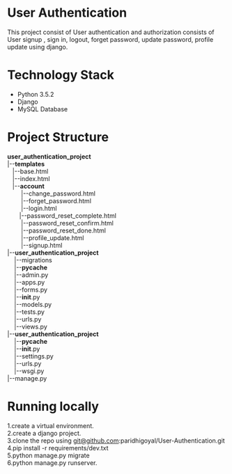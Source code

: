 # User Authentication
This project consist of User authentication and authorization consists of User signup , sign in, logout, forget password, update password, profile update using django.

# Technology Stack
- Python 3.5.2
- Django
- MySQL Database

# Project Structure
__user_authentication_project__<br/>
|--__templates__<br />
&nbsp; &nbsp;|--base.html<br />
&nbsp; &nbsp;|--index.html<br />
&nbsp; &nbsp;|--__account__<br />
&nbsp; &nbsp; &nbsp; &nbsp;  |--change_password.html<br />
&nbsp; &nbsp;  &nbsp; &nbsp; |--forget_password.html<br />
&nbsp; &nbsp; &nbsp; &nbsp;  |--login.html<br />
&nbsp; &nbsp;&nbsp; &nbsp;   |--password_reset_complete.html<br />
&nbsp; &nbsp; &nbsp; &nbsp;  |--password_reset_confirm.html<br />
&nbsp; &nbsp; &nbsp; &nbsp;  |--password_reset_done.html<br />
&nbsp; &nbsp; &nbsp; &nbsp;  |--profile_update.html<br />
&nbsp; &nbsp;  &nbsp; &nbsp; |--signup.html<br />
|--__user_authentication_project__<br />
&nbsp; &nbsp; |--migrations<br />
&nbsp; &nbsp; |--__pycache__<br />
&nbsp; &nbsp; |--admin.py<br />
&nbsp; &nbsp; |--apps.py<br />
&nbsp; &nbsp; |--forms.py<br />
&nbsp; &nbsp; |--__init__.py<br />
&nbsp; &nbsp; |--models.py<br />
&nbsp; &nbsp; |--tests.py<br />
&nbsp; &nbsp; |--urls.py<br />
&nbsp; &nbsp; |--views.py<br />
|--__user_authentication_project__<br />
&nbsp; &nbsp; |--__pycache__<br />
&nbsp; &nbsp; |--__init__.py<br />
&nbsp; &nbsp; |--settings.py<br />
&nbsp; &nbsp; |--urls.py<br />
&nbsp; &nbsp; |--wsgi.py<br />
|--manage.py<br />


# Running locally
1.create a virtual environment.<br/>
2.create a django project.<br/>
3.clone the repo using git@github.com:paridhigoyal/User-Authentication.git<br/>
4.pip install -r requirements/dev.txt<br/>
5.python manage.py migrate<br/>
6.python manage.py runserver.<br/>





